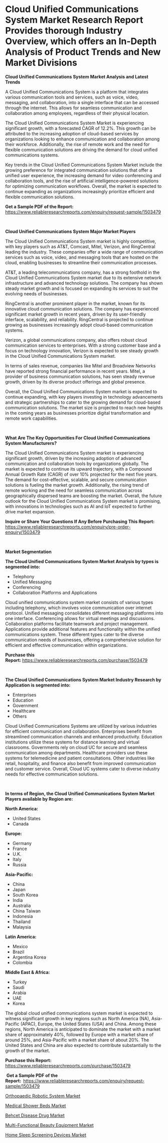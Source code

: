 <p><h1>Cloud Unified Communications System Market Research Report Provides thorough Industry Overview, which offers an In-Depth Analysis of Product Trends and New Market Divisions</h1></p><p><strong>Cloud Unified Communications System Market Analysis and Latest Trends</strong></p>
<p><p>A Cloud Unified Communications System is a platform that integrates various communication tools and services, such as voice, video, messaging, and collaboration, into a single interface that can be accessed through the internet. This allows for seamless communication and collaboration among employees, regardless of their physical location.</p><p>The Cloud Unified Communications System Market is experiencing significant growth, with a forecasted CAGR of 12.2%. This growth can be attributed to the increasing adoption of cloud-based services by organizations looking to enhance communication and collaboration among their workforce. Additionally, the rise of remote work and the need for flexible communication solutions are driving the demand for cloud unified communications systems.</p><p>Key trends in the Cloud Unified Communications System Market include the growing preference for integrated communication solutions that offer a unified user experience, the increasing demand for video conferencing and collaboration tools, and the rise of artificial intelligence-powered solutions for optimizing communication workflows. Overall, the market is expected to continue expanding as organizations increasingly prioritize efficient and flexible communication solutions.</p></p>
<p><strong>Get a Sample PDF of the Report:&nbsp;</strong> <a href="https://www.reliableresearchreports.com/enquiry/request-sample/1503479">https://www.reliableresearchreports.com/enquiry/request-sample/1503479</a></p>
<p>&nbsp;</p>
<p><strong>Cloud Unified Communications System Major Market Players</strong></p>
<p><p>The Cloud Unified Communications System market is highly competitive, with key players such as AT&T, Comcast, Mitel, Verizon, and RingCentral leading the industry. These companies offer a wide range of communication services such as voice, video, and messaging tools that are hosted on the cloud, enabling businesses to streamline their communication processes.</p><p>AT&T, a leading telecommunications company, has a strong foothold in the Cloud Unified Communications System market due to its extensive network infrastructure and advanced technology solutions. The company has shown steady market growth and is focused on expanding its services to suit the evolving needs of businesses.</p><p>RingCentral is another prominent player in the market, known for its innovative cloud communication solutions. The company has experienced significant market growth in recent years, driven by its user-friendly interface, scalability, and reliability. RingCentral is projected to continue growing as businesses increasingly adopt cloud-based communication systems.</p><p>Verizon, a global communications company, also offers robust cloud communication services to enterprises. With a strong customer base and a focus on technology innovation, Verizon is expected to see steady growth in the Cloud Unified Communications System market.</p><p>In terms of sales revenue, companies like Mitel and Broadview Networks have reported strong financial performance in recent years. Mitel, a provider of business communication solutions, has seen steady revenue growth, driven by its diverse product offerings and global presence.</p><p>Overall, the Cloud Unified Communications System market is expected to continue expanding, with key players investing in technology advancements and strategic partnerships to cater to the growing demand for cloud-based communication solutions. The market size is projected to reach new heights in the coming years as businesses prioritize digital transformation and remote work capabilities.</p></p>
<p>&nbsp;</p>
<p><strong>What Are The Key Opportunities For Cloud Unified Communications System Manufacturers?</strong></p>
<p><p>The Cloud Unified Communications System market is experiencing significant growth, driven by the increasing adoption of advanced communication and collaboration tools by organizations globally. The market is expected to continue its upward trajectory, with a Compound Annual Growth Rate (CAGR) of over 10% projected for the next five years. The demand for cost-effective, scalable, and secure communication solutions is fueling the market growth. Additionally, the rising trend of remote working and the need for seamless communication across geographically dispersed teams are boosting the market. Overall, the future outlook for the Cloud Unified Communications System market is promising, with innovations in technologies such as AI and IoT expected to further drive market expansion.</p></p>
<p><strong>Inquire or Share Your Questions If Any Before Purchasing This Report:</strong> <a href="https://www.reliableresearchreports.com/enquiry/pre-order-enquiry/1503479">https://www.reliableresearchreports.com/enquiry/pre-order-enquiry/1503479</a></p>
<p>&nbsp;</p>
<p><strong>Market Segmentation</strong></p>
<p><strong>The Cloud Unified Communications System Market Analysis by types is segmented into:</strong></p>
<p><ul><li>Telephony</li><li>Unified Messaging</li><li>Conferencing</li><li>Collaboration Platforms and Applications</li></ul></p>
<p><p>Cloud unified communications system market consists of various types including telephony, which involves voice communication over internet protocol. Unified messaging consolidates different messaging platforms into one interface. Conferencing allows for virtual meetings and discussions. Collaboration platforms facilitate teamwork and project management. Applications provide additional features and functionality within the unified communications system. These different types cater to the diverse communication needs of businesses, offering a comprehensive solution for efficient and effective communication within organizations.</p></p>
<p><strong>Purchase this Report:&nbsp;</strong><a href="https://www.reliableresearchreports.com/purchase/1503479">https://www.reliableresearchreports.com/purchase/1503479</a></p>
<p>&nbsp;</p>
<p><strong>The Cloud Unified Communications System Market Industry Research by Application is segmented into:</strong></p>
<p><ul><li>Enterprises</li><li>Education</li><li>Government</li><li>Healthcare</li><li>Others</li></ul></p>
<p><p>Cloud Unified Communications Systems are utilized by various industries for efficient communication and collaboration. Enterprises benefit from streamlined communication channels and enhanced productivity. Education institutions utilize these systems for distance learning and virtual classrooms. Governments rely on cloud UC for secure and seamless communication among departments. Healthcare providers use these systems for telemedicine and patient consultations. Other industries like retail, hospitality, and finance also benefit from improved communication and customer service. Overall, Cloud UC systems cater to diverse industry needs for effective communication solutions.</p></p>
<p>&nbsp;</p>
<p><strong>In terms of Region, the Cloud Unified Communications System Market Players available by Region are:</strong></p>
<p>
    <p> <strong> North America: </strong>
        <ul>
            <li>United States</li>
            <li>Canada</li>
        </ul>
        </p> 
    <p> <strong> Europe: </strong>
        <ul>
            <li>Germany</li>
            <li>France</li>
            <li>U.K.</li>
            <li>Italy</li>
            <li>Russia</li>
        </ul>
        </p> 
    <p> <strong> Asia-Pacific: </strong>
        <ul>
            <li>China</li>
            <li>Japan</li>
            <li>South Korea</li>
            <li>India</li>
            <li>Australia</li>
            <li>China Taiwan</li>
            <li>Indonesia</li>
            <li>Thailand</li>
            <li>Malaysia</li>
        </ul>
        </p> 
    <p> <strong> Latin America: </strong>
        <ul>
            <li>Mexico</li>
            <li>Brazil</li>
            <li>Argentina Korea</li>
            <li>Colombia</li>
        </ul>
        </p> 
    <p> <strong> Middle East & Africa: </strong>
        <ul>
            <li>Turkey</li>
            <li>Saudi</li>
            <li>Arabia</li>
            <li>UAE</li>
            <li>Korea</li>
        </ul>
    </p>
    </p>
<p><p>The global cloud unified communications system market is expected to witness significant growth in key regions such as North America (NA), Asia-Pacific (APAC), Europe, the United States (USA) and China. Among these regions, North America is anticipated to dominate the market with a market share of approximately 40%, followed by Europe with a market share of around 25%, and Asia-Pacific with a market share of about 20%. The United States and China are also expected to contribute substantially to the growth of the market.</p></p>
<p><strong>Purchase this Report: </strong><a href="https://www.reliableresearchreports.com/purchase/1503479">https://www.reliableresearchreports.com/purchase/1503479</a></p>
<p>&nbsp;<strong>Get a Sample PDF of the Report:&nbsp;&nbsp;</strong><a href="https://www.reliableresearchreports.com/enquiry/request-sample/1503479">https://www.reliableresearchreports.com/enquiry/request-sample/1503479</a></p>
<p><strong></strong></p>
<p><p><a href="https://medium.com/@kobehyatt744/decoding-orthopaedic-robotic-system-market-metrics-market-share-trends-and-growth-patterns-972814903dd2">Orthopaedic Robotic System Market</a></p><p><a href="https://medium.com/@kobehyatt744/medical-shower-beds-market-size-reveals-the-best-marketing-channels-in-global-industry-10a9b1e39c38">Medical Shower Beds Market</a></p><p><a href="https://github.com/gamblestampleyjenny50m5sl6/Market-Research-Report-List-1/blob/main/behcet-disease-drug-market.md">Behcet Disease Drug Market</a></p><p><a href="https://github.com/wwwkeltoum/Market-Research-Report-List-1/blob/main/multi-functional-beauty-equipment-market.md">Multi-Functional Beauty Equipment Market</a></p><p><a href="https://medium.com/@kobehyatt744/home-sleep-screening-devices-market-size-market-outlook-and-market-forecast-2024-to-2031-49533456ee2e">Home Sleep Screening Devices Market</a></p></p>